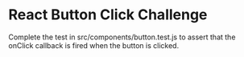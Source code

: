 # React Button Click Challenge

Complete the test in src/components/button.test.js to assert that the onClick callback is fired when the button is clicked.
